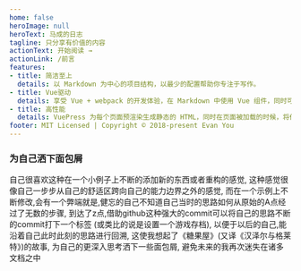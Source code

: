 ```yaml
---
home: false
heroImage: null
heroText: 马成的日志
tagline: 只分享有价值的内容
actionText: 开始阅读 →
actionLink: /前言
features:
- title: 简洁至上
  details: 以 Markdown 为中心的项目结构，以最少的配置帮助你专注于写作。
- title: Vue驱动
  details: 享受 Vue + webpack 的开发体验，在 Markdown 中使用 Vue 组件，同时可以使用 Vue 来开发自定义主题。
- title: 高性能
  details: VuePress 为每个页面预渲染生成静态的 HTML，同时在页面被加载的时候，将作为 SPA 运行。
footer: MIT Licensed | Copyright © 2018-present Evan You
---
```



### 为自己洒下面包屑

自己很喜欢这种在一个小例子上不断的添加新的东西或者重构的感觉,
这种感觉很像自己一步步从自己的舒适区跨向自己的能力边界之外的感觉,
而在一个示例上不断修改,会有一个弊端就是,健忘的自己不知道自己当时的思路如何从原始的A点经过了无数的步骤, 
到达了z点,借助github这种强大的commit可以将自己的思路不断的commit打下一个标签
(或类比的说是设置一个游戏存档), 以便于以后的自己,能沿着自己此时此刻的思路进行回溯,
这使我想起了《糖果屋》(又译《汉泽尔与格莱特》)的故事, 为自己的更深入思考洒下一些面包屑,
避免未来的我再次迷失在诸多文档之中

